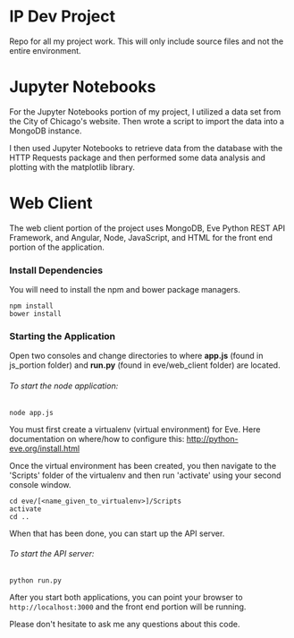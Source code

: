 # IP Dev Project

Repo for all my project work. This will only include source files and not the entire environment.

# Jupyter Notebooks

For the Jupyter Notebooks portion of my project, I utilized a data set from the City of Chicago's website. Then wrote a script to import the data into a MongoDB instance.

I then used Jupyter Notebooks to retrieve data from the database with the HTTP Requests package and then performed some data analysis and plotting with the matplotlib library.

# Web Client

The web client portion of the project uses MongoDB, Eve Python REST API Framework, and Angular, Node, JavaScript, and HTML for the front end portion of the application.


### Install Dependencies

You will need to install the npm and bower package managers.

```
npm install
bower install
```

### Starting the Application

Open two consoles and change directories to where **app.js** (found in js_portion folder) and **run.py** (found in eve/web_client folder) are located.

###### To start the node application:
```
node app.js
```

You must first create a virtualenv (virtual environment) for Eve. Here documentation on where/how to configure this: http://python-eve.org/install.html

Once the virtual environment has been created, you then navigate to the 'Scripts' folder of the virtualenv and then run 'activate' using your second console window.

```
cd eve/[<name_given_to_virtualenv>]/Scripts
activate
cd ..
```

When that has been done, you can start up the API server.

###### To start the API server:
```
python run.py
```

After you start both applications, you can point your browser to ```http://localhost:3000``` and the front end portion will be running.

Please don't hesitate to ask me any questions about this code.
